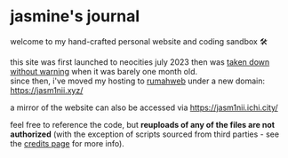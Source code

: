 # jasmine's journal
welcome to my hand-crafted personal website and coding sandbox 🛠

this site was first launched to neocities july 2023 then was [taken down without warning](https://jasm1nii.xyz/blog/2023/august/12/entry) when it was barely one month old.  
since then, i've moved my hosting to [rumahweb](https://www.rumahweb.com/) under a new domain: https://jasm1nii.xyz/

a mirror of the website can also be accessed via https://jasm1nii.ichi.city/

feel free to reference the code, but **reuploads of any of the files are not authorized** (with the exception of scripts sourced from third parties - see the [credits page](https://jasm1nii.xyz/credits) for more info).
